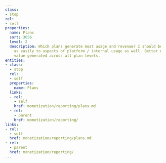 ```yaml
---
class:
- stop
rel:
- self
properties:
  name: Plans
  sort: 3656
  level: 2
  description: Which plans generate most usage and revenue? I should be applying just
    as easily to aspects of platform / internal usage as well. Better understanding
    value generated across all plan levels.
entities:
- class:
  - stop
  rel:
  - self
  properties:
    name: Plans
  links:
  - rel:
    - self
    href: monetization/reporting/plans.md
  - rel:
    - parent
    href: monetization/reporting/
links:
- rel:
  - self
  href: monetization/reporting/plans.md
- rel:
  - parent
  href: monetization/reporting/
...
```

